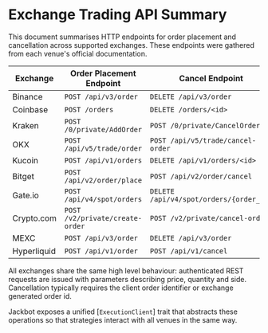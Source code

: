 # Exchange Trading API Summary

This document summarises HTTP endpoints for order placement and cancellation across supported exchanges. These
endpoints were gathered from each venue's official documentation.

| Exchange | Order Placement Endpoint | Cancel Endpoint |
|----------|--------------------------|-----------------|
| Binance  | `POST /api/v3/order`     | `DELETE /api/v3/order` |
| Coinbase | `POST /orders`           | `DELETE /orders/<id>` |
| Kraken   | `POST /0/private/AddOrder` | `POST /0/private/CancelOrder` |
| OKX      | `POST /api/v5/trade/order` | `POST /api/v5/trade/cancel-order` |
| Kucoin   | `POST /api/v1/orders`    | `DELETE /api/v1/orders/<id>` |
| Bitget   | `POST /api/v2/order/place` | `POST /api/v2/order/cancel` |
| Gate.io  | `POST /api/v4/spot/orders` | `DELETE /api/v4/spot/orders/{order_id}` |
| Crypto.com | `POST /v2/private/create-order` | `POST /v2/private/cancel-order` |
| MEXC     | `POST /api/v3/order`     | `DELETE /api/v3/order` |
| Hyperliquid | `POST /api/v1/order`  | `POST /api/v1/cancel` |

All exchanges share the same high level behaviour: authenticated REST requests are issued with parameters describing
price, quantity and side. Cancellation typically requires the client order identifier or exchange generated order id.

Jackbot exposes a unified [`ExecutionClient`] trait that abstracts these operations so that strategies interact with
all venues in the same way.
